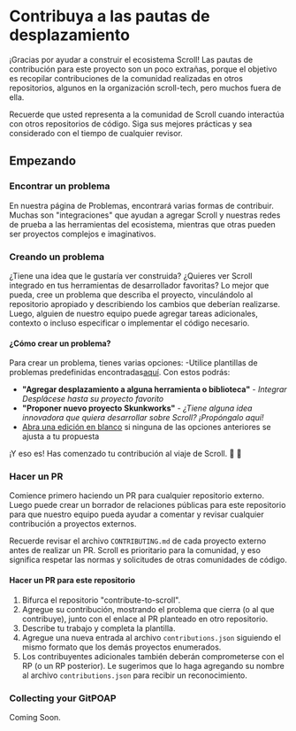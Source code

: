 # Contribuya a las pautas de desplazamiento

¡Gracias por ayudar a construir el ecosistema Scroll! Las pautas de contribución para este proyecto son un poco extrañas, porque el objetivo es recopilar contribuciones de la comunidad realizadas en otros repositorios, algunos en la organización scroll-tech, pero muchos fuera de ella.

Recuerde que usted representa a la comunidad de Scroll cuando interactúa con otros repositorios de código. Siga sus mejores prácticas y sea considerado con el tiempo de cualquier revisor.

## Empezando

### Encontrar un problema

En nuestra página de Problemas, encontrará varias formas de contribuir. Muchas son "integraciones" que ayudan a agregar Scroll y nuestras redes de prueba a las herramientas del ecosistema, mientras que otras pueden ser proyectos complejos e imaginativos.

### Creando un problema

¿Tiene una idea que le gustaría ver construida? ¿Quieres ver Scroll integrado en tus herramientas de desarrollador favoritas? Lo mejor que pueda, cree un problema que describa el proyecto, vinculándolo al repositorio apropiado y describiendo los cambios que deberían realizarse. Luego, alguien de nuestro equipo puede agregar tareas adicionales, contexto o incluso especificar o implementar el código necesario.

#### ¿Cómo crear un problema?
Para crear un problema, tienes varias opciones:
-Utilice plantillas de problemas predefinidas encontradas[aquí](https://github.com/scroll-tech/contribute-to-scroll/issues/new/choose). Con estos podrás:
   - **"Agregar desplazamiento a alguna herramienta o biblioteca"** - _Integrar Desplácese hasta su proyecto favorito_
   - **"Proponer nuevo proyecto Skunkworks"** - _¿Tiene alguna idea innovadora que quiera desarrollar sobre Scroll? ¡Propóngalo aquí!_
- [Abra una edición en blanco](https://github.com/scroll-tech/contribute-to-scroll/issues/new) si ninguna de las opciones anteriores se ajusta a tu propuesta

¡Y eso es! Has comenzado tu contribución al viaje de Scroll. 📜 🚀

### Hacer un PR

Comience primero haciendo un PR para cualquier repositorio externo. Luego puede crear un borrador de relaciones públicas para este repositorio para que nuestro equipo pueda ayudar a comentar y revisar cualquier contribución a proyectos externos.

Recuerde revisar el archivo `CONTRIBUTING.md` de cada proyecto externo antes de realizar un PR. Scroll es prioritario para la comunidad, y eso significa respetar las normas y solicitudes de otras comunidades de código.


#### Hacer un PR para este repositorio

1. Bifurca el repositorio "contribute-to-scroll".
2. Agregue su contribución, mostrando el problema que cierra (o al que contribuye), junto con el enlace al PR planteado en otro repositorio.
3. Describe tu trabajo y completa la plantilla.
4. Agregue una nueva entrada al archivo `contributions.json` siguiendo el mismo formato que los demás proyectos enumerados.
5. Los contribuyentes adicionales también deberán comprometerse con el RP (o un RP posterior). Le sugerimos que lo haga agregando su nombre al archivo `contributions.json` para recibir un reconocimiento.

### Collecting your GitPOAP

Coming Soon.
